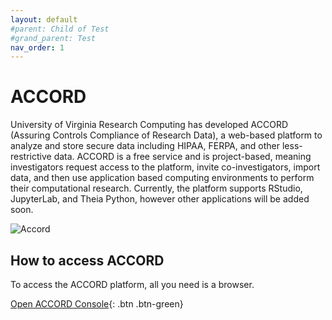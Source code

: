 ```yaml
---
layout: default
#parent: Child of Test
#grand_parent: Test
nav_order: 1
---
```


# ACCORD

University of Virginia Research Computing has developed ACCORD (Assuring Controls Compliance of Research Data), a web-based platform to analyze and store secure data including HIPAA, FERPA, and other less-restrictive data. ACCORD is a free service and is project-based, meaning investigators request access to the platform, invite co-investigators, import data, and then use application based computing environments to perform their computational research. Currently, the platform supports RStudio, JupyterLab, and Theia Python, however other applications will be added soon. 

![Accord](/assets/img/accord_demo.png)

## How to access ACCORD


To access the ACCORD platform, all you need is a browser. 


[Open ACCORD Console](https://accord.uvarc.io/){: .btn .btn-green}



